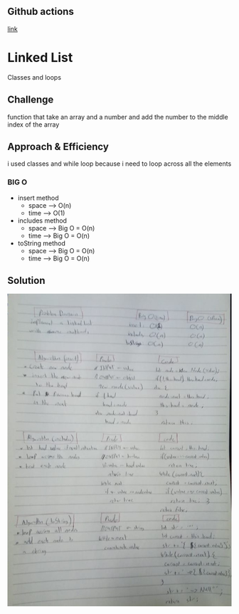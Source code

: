 ## Github actions
[link](https://github.com/ruwaid-401-advanced-javascript/data-structures-and-algorithms/pull/4/checks)

# Linked List 

Classes and loops

## Challenge

function that take an array and a number and add the number to the middle index of the array

## Approach & Efficiency

i used classes and while loop because i need to loop across all the elements
### BIG O
* insert method
  * space --> O(n)
  * time --> O(1) 
* includes method 
  * space --> Big O = O(n)
  * time --> Big O = O(n)
* toString method
  * space --> Big O = O(n)
  * time --> Big O = O(n)

## Solution

![Reverse an array whitboard](../../assets/linked-list.jpeg)
